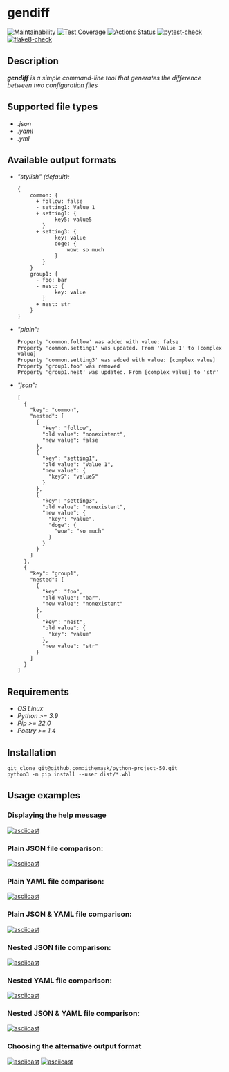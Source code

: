 # gendiff
[![Maintainability](https://api.codeclimate.com/v1/badges/2d017081cd6bac950f2b/maintainability)](https://codeclimate.com/github/ithemask/python-project-50/maintainability)
[![Test Coverage](https://api.codeclimate.com/v1/badges/2d017081cd6bac950f2b/test_coverage)](https://codeclimate.com/github/ithemask/python-project-50/test_coverage)
[![Actions Status](https://github.com/ithemask/python-project-50/actions/workflows/hexlet-check.yml/badge.svg)](https://github.com/ithemask/python-project-50/actions)
[![pytest-check](https://github.com/ithemask/python-project-50/actions/workflows/pytest-check.yml/badge.svg)](https://github.com/ithemask/python-project-50/actions/workflows/pytest-check.yml)
[![flake8-check](https://github.com/ithemask/python-project-50/actions/workflows/flake8-check.yml/badge.svg)](https://github.com/ithemask/python-project-50/actions/workflows/flake8-check.yml)
## Description
___gendiff___ _is a simple command-line tool that generates the difference between two configuration files_
## Supported file types
  + _.json_
  + _.yaml_
  + _.yml_
## Available output formats
  + _"stylish" (default):_
    ```
    {
        common: {
          + follow: false
          - setting1: Value 1
          + setting1: {
                key5: value5
            }
          + setting3: {
                key: value
                doge: {
                    wow: so much
                }
            }
        }
        group1: {
          - foo: bar
          - nest: {
                key: value
            }
          + nest: str
        }
    }
    ```
  + _"plain":_
    ```
    Property 'common.follow' was added with value: false
    Property 'common.setting1' was updated. From 'Value 1' to [complex value]
    Property 'common.setting3' was added with value: [complex value]
    Property 'group1.foo' was removed
    Property 'group1.nest' was updated. From [complex value] to 'str'
    ```
  + _"json":_
    ```
    [
      {
        "key": "common",
        "nested": [
          {
            "key": "follow",
            "old value": "nonexistent",
            "new value": false
          },
          {
            "key": "setting1",
            "old value": "Value 1",
            "new value": {
              "key5": "value5"
            }
          },
          {
            "key": "setting3",
            "old value": "nonexistent",
            "new value": {
              "key": "value",
              "doge": {
                "wow": "so much"
              }
            }
          }
        ]
      },
      {
        "key": "group1",
        "nested": [
          {
            "key": "foo",
            "old value": "bar",
            "new value": "nonexistent"
          },
          {
            "key": "nest",
            "old value": {
              "key": "value"
            },
            "new value": "str"
          }
        ]
      }
    ]
    ```
## Requirements
  + _OS Linux_
  + _Python >= 3.9_
  + _Pip >= 22.0_
  + _Poetry >= 1.4_
## Installation
```
git clone git@github.com:ithemask/python-project-50.git
python3 -m pip install --user dist/*.whl
```
## Usage examples
### Displaying the help message
[![asciicast](https://asciinema.org/a/mkyVFtUV17ZiKu6tZ89dlGmaH.svg)](https://asciinema.org/a/mkyVFtUV17ZiKu6tZ89dlGmaH)
### Plain JSON file comparison:
[![asciicast](https://asciinema.org/a/m5PC9PVIPFEJOZINPGhzh0wii.svg)](https://asciinema.org/a/m5PC9PVIPFEJOZINPGhzh0wii)
### Plain YAML file comparison:
[![asciicast](https://asciinema.org/a/7Sug1XmQItCo3qOXCQOTSdsYN.svg)](https://asciinema.org/a/7Sug1XmQItCo3qOXCQOTSdsYN)
### Plain JSON & YAML file comparison:
[![asciicast](https://asciinema.org/a/w9If6nHbTRB9WKPRMXTH1FlYj.svg)](https://asciinema.org/a/w9If6nHbTRB9WKPRMXTH1FlYj)
### Nested JSON file comparison:
[![asciicast](https://asciinema.org/a/JwxSbBbWqqloIiSjAY2Z40gK0.svg)](https://asciinema.org/a/JwxSbBbWqqloIiSjAY2Z40gK0)
### Nested YAML file comparison:
[![asciicast](https://asciinema.org/a/BacX7RIOvdtbwAlxSqfyMQH9I.svg)](https://asciinema.org/a/BacX7RIOvdtbwAlxSqfyMQH9I)
### Nested JSON & YAML file comparison:
[![asciicast](https://asciinema.org/a/lswyzmZLO04RRFVDOTzlK6nzo.svg)](https://asciinema.org/a/lswyzmZLO04RRFVDOTzlK6nzo)
### Choosing the alternative output format
[![asciicast](https://asciinema.org/a/lqKv4iz8PbtDhS4sZBaxIPJmD.svg)](https://asciinema.org/a/lqKv4iz8PbtDhS4sZBaxIPJmD)
[![asciicast](https://asciinema.org/a/CPbVCZHuWra8zD6JcvWhj7OYy.svg)](https://asciinema.org/a/CPbVCZHuWra8zD6JcvWhj7OYy)
